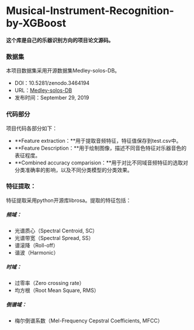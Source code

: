 # Musical-Instrument-Recognition-by-XGBoost
**这个库是自己的乐器识别方向的项目论文源码。**

### 数据集
本项目数据集采用开源数据集Medley-solos-DB。
* DOI：10.5281/zenodo.3464194
* URL：[Medley-solos-DB](https://zenodo.org/record/3464194#.Ymyk9ugza3D)
* 发布时间：September 29, 2019
### 代码部分
项目代码各部分如下：
* **Feature extraction：**用于提取音频特征，特征值保存到test.csv中。
* **Feature Description：**用于绘制图像，描述不同音色特征对乐器音色的表征程度。
* **Combined accuracy comparision：**用于对比不同域音频特征的选取对分类准确率的影响，以及不同分类模型的分类效果。

### 特征提取：
特征提取采用python开源库librosa。提取的特征包括：
##### 频域：
* 光谱质心（Spectral Centroid, SC）
* 光谱带宽（Spectral Spread, SS）
* 谱滚降（Roll-off）
* 谐波（Harmonic）

##### 时域：
* 过零率（Zero crossing rate）
* 均方根（Root Mean Square, RMS）

##### 倒谱域：
* 梅尔倒谱系数（Mel-Frequency Cepstral Coefficients, MFCC）
